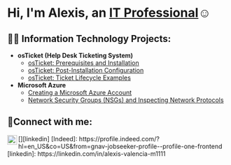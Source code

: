 <h1>Hi, I'm Alexis, an <a href="https://linkedin.com/in/alexis-valencia-m1111">IT Professional</a>☺</h1>

<h2>👨‍💻 Information Technology Projects:</h2>

- <b>osTicket (Help Desk Ticketing System)</b>
  - [osTicket: Prerequisites and Installation](https://github.com/AlexisVal08/ostickets-prereqs)
  - [osTicket: Post-Installation Configuration](https://github.com/AlexisVal08/post-install-config)
  - [osTicket: Ticket Lifecycle Examples](https://github.com/AlexisVal08/ticket-lifecycle)
- <b>Microsoft Azure</b>
  - [Creating a Microsoft Azure Account](https://github.com/AlexisVal08/configure-ad)
  - [Network Security Groups (NSGs) and Inspecting Network Protocols](https://github.com/AlexisVal08/azure-network-protocols)
<h2>🤳Connect with me:</h2>
[<img align="left" alt="Josh | LinkedIn" width="22px" src="https://cdn.jsdelivr.net/npm/simple-icons@v3/icons/linkedin.svg" />][linkedin]
[Indeed]: https://profile.indeed.com/?hl=en_US&co=US&from=gnav-jobseeker-profile--profile-one-frontend
[linkedin]: https://linkedin.com/in/alexis-valencia-m1111
